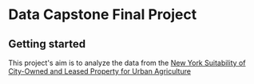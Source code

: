# Data Capstone Final Project



## Getting started

This project's aim is to analyze the data from the [New York Suitability of City-Owned and Leased Property for Urban Agriculture](https://data.world/city-of-ny/4e2n-s75z/workspace/data-dictionary)
